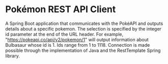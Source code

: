 # Pokémon REST API Client

A Spring Boot application that communicates with the PokéAPI and outputs details about a specific pokemon. The selection is specified by the integer id parameter at the end of the URL header. For example, "https://pokeapi.co/api/v2/pokemon/1" will output information about Bulbasaur whose id is 1. Ids range from 1 to 1118. Connection is made possible through the implementation of Java and the RestTemplate Spring library.

